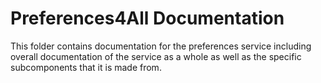 # Preferences4All Documentation

This folder contains documentation for the preferences service including overall
documentation of the service as a whole as well as the specific subcomponents
that it is made from.

